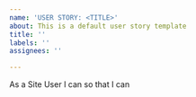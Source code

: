 ```yaml
---
name: 'USER STORY: <TITLE>'
about: This is a default user story template
title: ''
labels: ''
assignees: ''

---
```


As a Site User I can <DO SOMETHING> so that I can <HAVE A RESULT>
